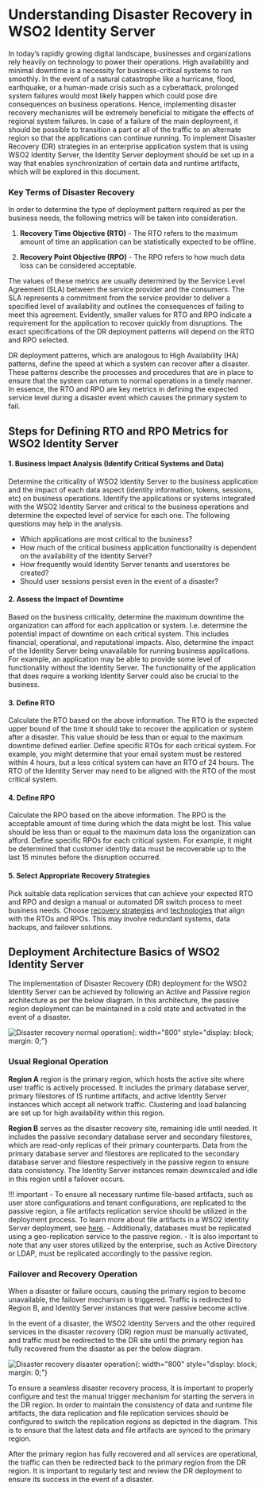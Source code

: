 # Understanding Disaster Recovery in WSO2 Identity Server

In today’s rapidly growing digital landscape, businesses and organizations rely heavily 
on technology to power their operations. High availability and minimal downtime is a 
necessity for business-critical systems to run smoothly. In the event of a natural 
catastrophe like a hurricane, flood, earthquake, or a human-made crisis such as a 
cyberattack, prolonged system failures would most likely happen which could pose 
dire consequences on business operations. Hence, implementing disaster recovery 
mechanisms will be extremely beneficial to mitigate the effects of regional system 
failures. In case of a failure of the main deployment, it should be possible to 
transition a part or all of the traffic to an alternate region so that the applications 
can continue running. To implement Disaster Recovery (DR) strategies in an enterprise 
application system that is using WSO2 Identity Server, the Identity Server deployment 
should be set up in a way that enables synchronization of certain data and runtime
artifacts, which will be explored in this document. 

### Key Terms of Disaster Recovery

In order to determine the type of deployment pattern required as per the business
needs, the following metrics will be taken into consideration.

1. **Recovery Time Objective (RTO)** - 
    The RTO refers to the maximum amount of time an application can be statistically expected to be offline.

2. **Recovery Point Objective (RPO)** - 
    The RPO refers to how much data loss can be considered acceptable.

The values of these metrics are usually determined by the Service Level Agreement (SLA)
between the service provider and the consumers. The SLA represents a commitment from 
the service provider to deliver a specified level of availability and outlines the 
consequences of failing to meet this agreement. Evidently, smaller values for RTO and 
RPO indicate a requirement for the application to recover quickly from disruptions. 
The exact specifications of the DR deployment patterns will depend on the RTO and 
RPO selected. 

DR deployment patterns, which are analogous to High Availability (HA) patterns, define
the speed at which a system can recover after a disaster. These patterns describe the
processes and procedures that are in place to ensure that the system can return to 
normal operations in a timely manner. In essence, the RTO and RPO are key metrics in 
defining the expected service level during a disaster event which causes the primary 
system to fail.

## Steps for Defining RTO and RPO Metrics for WSO2 Identity Server

#### 1. Business Impact Analysis (Identify Critical Systems and Data)
Determine the criticality of WSO2 Identity Server to the business application and the 
impact of each data aspect (identity information, tokens, sessions, etc) on business 
operations. Identify the applications or systems integrated with the WSO2 Identity 
Server and critical to the business operations and determine the expected level of 
service for each one. The following questions may help in the analysis.

- Which applications are most critical to the business?
- How much of the critical business application functionality is dependent on the availability of the Identity Server?
- How frequently would Identity Server tenants and userstores be created?
- Should user sessions persist even in the event of a disaster?

#### 2. Assess the Impact of Downtime
Based on the business criticality, determine the maximum downtime the organization can
afford for each application or system. I.e. determine the potential impact of downtime 
on each critical system. This includes financial, operational, and reputational impacts.
Also, determine the impact of the Identity Server being unavailable for running business 
applications. For example, an application may be able to provide some level of 
functionality without the Identity Server. The functionality of the application that 
does require a working Identity Server could also be crucial to the business.

#### 3. Define RTO
Calculate the RTO based on the above information. The RTO is the expected upper bound 
of the time it should take to recover the application or system after a disaster. This 
value should be less than or equal to the maximum downtime defined earlier. Define 
specific RTOs for each critical system. For example, you might determine that your 
email system must be restored within 4 hours, but a less critical system can have an
RTO of 24 hours. The RTO of the Identity Server may need to be aligned with the RTO of 
the most critical system.

#### 4. Define RPO
Calculate the RPO based on the above information. The RPO is the acceptable amount of 
time during which the data might be lost. This value should be less than or equal to 
the maximum data loss the organization can afford. Define specific RPOs for each critical
system. For example, it might be determined that customer identity data must be 
recoverable up to the last 15 minutes before the disruption occurred.

#### 5. Select Appropriate Recovery Strategies
Pick suitable data replication services that can achieve your expected RTO and RPO and
design a manual or automated DR switch process to meet business needs. Choose [recovery 
strategies]({{base_path}}/deploy/disaster-recovery/disaster-recovery-deployment-patterns/#deployment-pattern-variations) and [technologies]({{base_path}}/deploy/disaster-recovery/additional-reading-on-disaster-recovery/#replication-technologies) that align with the RTOs and RPOs. This may involve redundant
systems, data backups, and failover solutions.

## Deployment Architecture Basics of WSO2 Identity Server

The implementation of Disaster Recovery (DR) deployment for the WSO2 Identity Server can 
be achieved by following an Active and Passive region architecture as per the below 
diagram. In this architecture, the passive region deployment can be maintained in a 
cold state and activated in the event of a disaster.

![Disaster recovery normal operation]({{base_path}}/assets/img/setup/deploy/disaster-recovery/disaster-recovery-basic-normal-operation.png){: width="800" style="display: block; margin: 0;"}

### Usual Regional Operation

**Region A** region is the primary region, which hosts the active site where user traffic
is actively processed. It includes the primary database server, primary filestores of 
IS runtime artifacts, and active Identity Server instances which accept all network 
traffic. Clustering and load balancing are set up for high availability within this region.

**Region B** serves as the disaster recovery site, remaining idle until needed. 
It includes the passive secondary database server and secondary filestores, which are 
read-only replicas of their primary counterparts. Data from the primary database server
and filestores are replicated to the secondary database server and filestore respectively
in the passive region to ensure data consistency. The Identity Server instances remain 
downscaled and idle in this region until a failover occurs.

!!! important
    - To ensure all necessary runtime file-based artifacts, such as user store configurations
    and tenant configurations, are replicated to the passive region, a file artifacts 
    replication service should be utilized in the deployment process. To learn more about file
    artifacts in a WSO2 Identity Server deployment, see [here]({{base_path}}/deploy/deployment-guide/#enable-artifact-synchronization).
    - Additionally, databases must be replicated using a geo-replication service to the 
    passive region. 
    - It is also important to note that any user stores utilized by the enterprise, such 
    as Active Directory or LDAP, must be replicated accordingly to the passive region.

### Failover and Recovery Operation

When a disaster or failure occurs, causing the primary region to become unavailable, 
the failover mechanism is triggered. Traffic is redirected to Region B, and Identity 
Server instances that were passive become active.

In the event of a disaster, the WSO2 Identity Servers and the other required services
in the disaster recovery (DR) region must be manually activated, and traffic must be 
redirected to the DR site until the primary region has fully recovered from the disaster
as per the below diagram.

![Disaster recovery disaster operation]({{base_path}}/assets/img/setup/deploy/disaster-recovery/disaster-recovery-basic-disaster-operation.png){: width="800" style="display: block; margin: 0;"}

To ensure a seamless disaster recovery process, it is important to properly configure 
and test the manual trigger mechanism for starting the servers in the DR region. 
In order to maintain the consistency of data and runtime file artifacts, the data 
replication and file replication services should be configured to switch the 
replication regions as depicted in the diagram. This is to ensure that the latest 
data and file artifacts are synced to the primary region.

After the primary region has fully recovered and all services are operational, the
traffic can then be redirected back to the primary region from the DR region. It is 
important to regularly test and review the DR deployment to ensure its success in the
event of a disaster.
